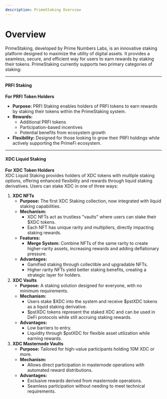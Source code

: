 ```yaml
---
description: PrimeStaking Overview
---
```


# Overview

PrimeStaking, developed by Prime Numbers Labs, is an innovative staking platform designed to maximize the utility of digital assets. It provides a seamless, secure, and efficient way for users to earn rewards by staking their tokens. PrimeStaking currently supports two primary categories of staking:

***

#### PRFI Staking

**For PRFI Token Holders**

* **Purpose:** PRFI Staking enables holders of PRFI tokens to earn rewards by staking their tokens within the PrimeStaking system.
* **Rewards:**
  * Additional PRFI tokens
  * Participation-based incentives
  * Potential benefits from ecosystem growth
* **Flexibility:** Designed for those looking to grow their PRFI holdings while actively supporting the PrimeFi ecosystem.

***

#### XDC Liquid Staking

**For XDC Token Holders**\
XDC Liquid Staking provides holders of XDC tokens with multiple staking options, offering enhanced flexibility and rewards through liquid staking derivatives. Users can stake XDC in one of three ways:

1. **XDC NFTs**
   * **Purpose:** The first XDC Staking collection, now integrated with liquid staking capabilities.
   * **Mechanism:**
     * XDC NFTs act as trustless "vaults" where users can stake their $XDC tokens.
     * Each NFT has unique rarity and multipliers, directly impacting staking rewards.
   * **Features:**
     * **Merge System:** Combine NFTs of the same rarity to create higher-rarity assets, increasing rewards and adding deflationary pressure.
   * **Advantages:**
     * Gamified staking through collectible and upgradable NFTs.
     * Higher rarity NFTs yield better staking benefits, creating a strategic layer for holders.
2. **XDC Vaults**
   * **Purpose:** A staking solution designed for everyone, with no minimum requirements.
   * **Mechanism:**
     * Users stake $XDC into the system and receive $pstXDC tokens as a liquid staking derivative.
     * $pstXDC tokens represent the staked XDC and can be used in DeFi protocols while still accruing staking rewards.
   * **Advantages:**
     * Low barriers to entry.
     * Liquidity through $pstXDC for flexible asset utilization while earning rewards.
3. **XDC Masternode Vaults**
   * **Purpose:** Tailored for high-value participants holding 10M XDC or more.
   * **Mechanism:**
     * Allows direct participation in masternode operations with automated reward distributions.
   * **Advantages:**
     * Exclusive rewards derived from masternode operations.
     * Seamless participation without needing to meet technical requirements.

